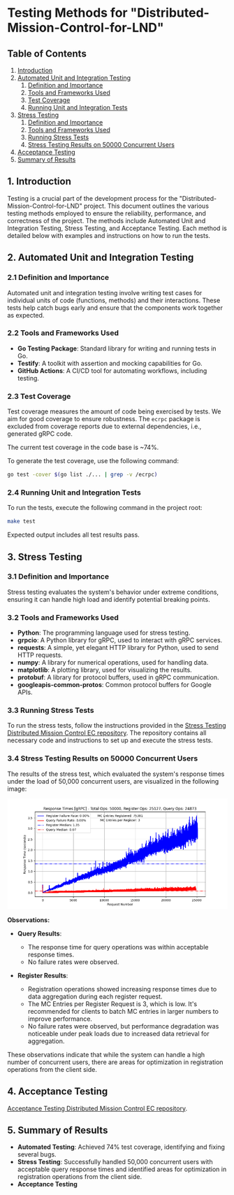 # Testing Methods for "Distributed-Mission-Control-for-LND"

## Table of Contents
1. [Introduction](#1-introduction)
2. [Automated Unit and Integration Testing](#2-automated-unit-and-integration-testing)
   1. [Definition and Importance](#21-definition-and-importance)
   2. [Tools and Frameworks Used](#22-tools-and-frameworks-used)
   3. [Test Coverage](#23-test-coverage)
   4. [Running Unit and Integration Tests](#24-running-unit-and-integration-tests)
3. [Stress Testing](#3-stress-testing)
   1. [Definition and Importance](#31-definition-and-importance)
   2. [Tools and Frameworks Used](#32-tools-and-frameworks-used)
   3. [Running Stress Tests](#33-running-stress-tests)
   4. [Stress Testing Results on 50000 Concurrent Users](#34-stress-testing-results-on-50000-concurrent-users)
4. [Acceptance Testing](#4-acceptance-testing)
5. [Summary of Results](#5-summary-of-results)

## 1. Introduction
Testing is a crucial part of the development process for the
"Distributed-Mission-Control-for-LND" project. This document outlines the
various testing methods employed to ensure the reliability, performance, and
correctness of the project. The methods include Automated Unit and Integration
Testing, Stress Testing, and Acceptance Testing. Each method is detailed below
with examples and instructions on how to run the tests.

## 2. Automated Unit and Integration Testing

### 2.1 Definition and Importance
Automated unit and integration testing involve writing test cases for individual
units of code (functions, methods) and their interactions. These tests help
catch bugs early and ensure that the components work together as expected.

### 2.2 Tools and Frameworks Used
- **Go Testing Package**: Standard library for writing and running tests in Go.
- **Testify**: A toolkit with assertion and mocking capabilities for Go.
- **GitHub Actions**: A CI/CD tool for automating workflows, including testing.

### 2.3 Test Coverage
Test coverage measures the amount of code being exercised by tests. We aim for
good coverage to ensure robustness. The `ecrpc` package is excluded from
coverage reports due to external dependencies, i.e., generated gRPC code.

The current test coverage in the code base is ~74%.

To generate the test coverage, use the following command:
```bash
go test -cover $(go list ./... | grep -v /ecrpc)
```

### 2.4 Running Unit and Integration Tests
To run the tests, execute the following command in the project root:
```bash
make test
```
Expected output includes all test results pass.

## 3. Stress Testing

### 3.1 Definition and Importance
Stress testing evaluates the system's behavior under extreme conditions,
ensuring it can handle high load and identify potential breaking points.

### 3.2 Tools and Frameworks Used
- **Python**: The programming language used for stress testing.
- **grpcio**: A Python library for gRPC, used to interact with gRPC services.
- **requests**: A simple, yet elegant HTTP library for Python, used to send HTTP
requests.
- **numpy**: A library for numerical operations, used for handling data.
- **matplotlib**: A plotting library, used for visualizing the results.
- **protobuf**: A library for protocol buffers, used in gRPC communication.
- **googleapis-common-protos**: Common protocol buffers for Google APIs.

### 3.3 Running Stress Tests
To run the stress tests, follow the instructions provided in the
[Stress Testing Distributed Mission Control EC repository](https://github.com/mohamedawnallah/Stress-Testing-Distributed-Mission-Control-EC). The repository contains all
necessary code and instructions to set up and execute the stress tests.

### 3.4 Stress Testing Results on 50000 Concurrent Users
The results of the stress test, which evaluated the system's response times
under the load of 50,000 concurrent users, are visualized in the following image:

![Stress Testing Results](../assets/testing_methods/1_grpc_50000_users_response_times.png)

**Observations:**

- **Query Results**:
  - The response time for query operations was within acceptable response times.
  - No failure rates were observed.

- **Register Results**:
  - Registration operations showed increasing response times due to data
  aggregation during each register request.
  - The MC Entries per Register Request is 3, which is low. It's recommended for
  clients to batch MC entries in larger numbers to improve performance.
  - No failure rates were observed, but performance degradation was noticeable
  under peak loads due to increased data retrieval for aggregation.

These observations indicate that while the system can handle a high number of
concurrent users, there are areas for optimization in registration operations
from the client side.

## 4. Acceptance Testing

[Acceptance Testing Distributed Mission Control EC repository](https://github.com/mohamedawnallah/Acceptance-Testing-Distributed-Mission-Control-EC).

<!-- ##### Definition and Importance
Acceptance testing ensures the system meets the specified requirements and works
as intended from an end-user perspective.

##### Tools and Frameworks Used

##### Test Scenarios

##### Running Acceptance Tests -->

## 5. Summary of Results
- **Automated Testing**: Achieved 74% test coverage, identifying and fixing several bugs.
- **Stress Testing**: Successfully handled 50,000 concurrent users with acceptable query response times and identified areas for optimization in registration operations from the client side.
- **Acceptance Testing**

